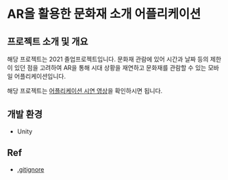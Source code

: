 # AR을 활용한 문화재 소개 어플리케이션
## 프로젝트 소개 및 개요

해당 프로젝트는 2021 졸업프로젝트입니다. 문화재 관람에 있어 시간과 날짜 등의 제한이 있던 점을 고려하여 AR을 통해 시대 상황을 재연하고 문화재를 관람할 수 있는 모바일 어플리케이션입니다.


해당 프로젝트는 [어플리케이션 시연 영상](https://www.youtube.com/watch?v=OvaxoltUoZ0)을 확인하시면 됩니다.

## 개발 환경
- Unity

## Ref
* [.gitignore](https://www.toptal.com/developers/gitignore)
